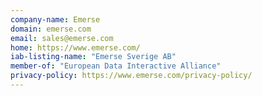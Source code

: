 ```yaml
---
company-name: Emerse
domain: emerse.com
email: sales@emerse.com
home: https://www.emerse.com/
iab-listing-name: "Emerse Sverige AB"
member-of: "European Data Interactive Alliance"
privacy-policy: https://www.emerse.com/privacy-policy/
---
```




